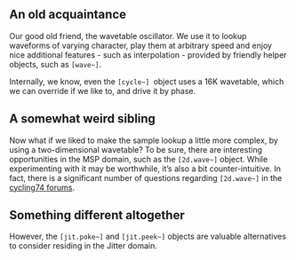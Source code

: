 ## An old acquaintance

Our good old friend, the wavetable oscillator. We use it to lookup waveforms of varying character, play them at arbitrary speed and enjoy nice additional features - such as interpolation - provided by friendly helper objects, such as `[wave~]`.

Internally, we know, even the `[cycle~] `object uses a 16K wavetable, which we can override if we like to, and drive it by phase.

## A somewhat weird sibling

Now what if we liked to make the sample lookup a little more complex, by using a two-dimensional wavetable? To be sure, there are interesting opportunities in the MSP domain, such as the `[2d.wave~]` object. While experimenting with it may be worthwhile, it’s also a bit counter-intuitive. In fact, there is a significant number of questions regarding `[2d.wave~]` in the [cycling74 forums](https://cycling74.com/search/page/1/2d.wave).


## Something different altogether
However, the `[jit.poke~]` and `[jit.peek~]` objects are valuable alternatives to consider residing in the Jitter domain.
